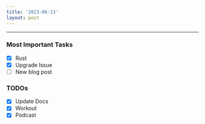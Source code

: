 ```yaml
---
title: '2023-06-13'
layout: post
---
```


---

### Most Important Tasks

- [x] Rust
- [x] Upgrade Issue
- [ ] New blog post

### TODOs

- [x] Update Docs
- [x] Workout
- [x] Podcast
